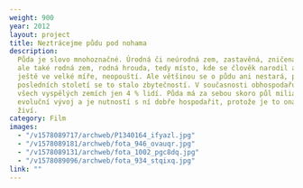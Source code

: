 ```yaml
---
weight: 900
year: 2012
layout: project
title: Neztrácejme půdu pod nohama
description:
  Půda je slovo mnohoznačné. Úrodná či neúrodná zem, zastavěná, zničená,
  ale také rodná zem, rodná hrouda, tedy místo, kde se člověk narodil a kterou, stále
  ještě ve velké míře, neopouští. Ale většinou se o půdu ani nestará, protože během
  posledních století se to stalo zbytečností. V současnosti obhospodařuje půdu ve
  všech vyspělých zemích jen 4 % lidí. Půda má za sebou skoro půl miliardy let trvající
  evoluční vývoj a je nutností s ní dobře hospodařit, protože je to ona, která nás
  živí.
category: Film
images:
  - "/v1578089717/archweb/P1340164_ifyazl.jpg"
  - "/v1578089181/archweb/fota_946_ovauqr.jpg"
  - "/v1578089131/archweb/fota_1002_pgc8dq.jpg"
  - "/v1578089096/archweb/fota_934_stqixq.jpg"
link: ""
---
```

